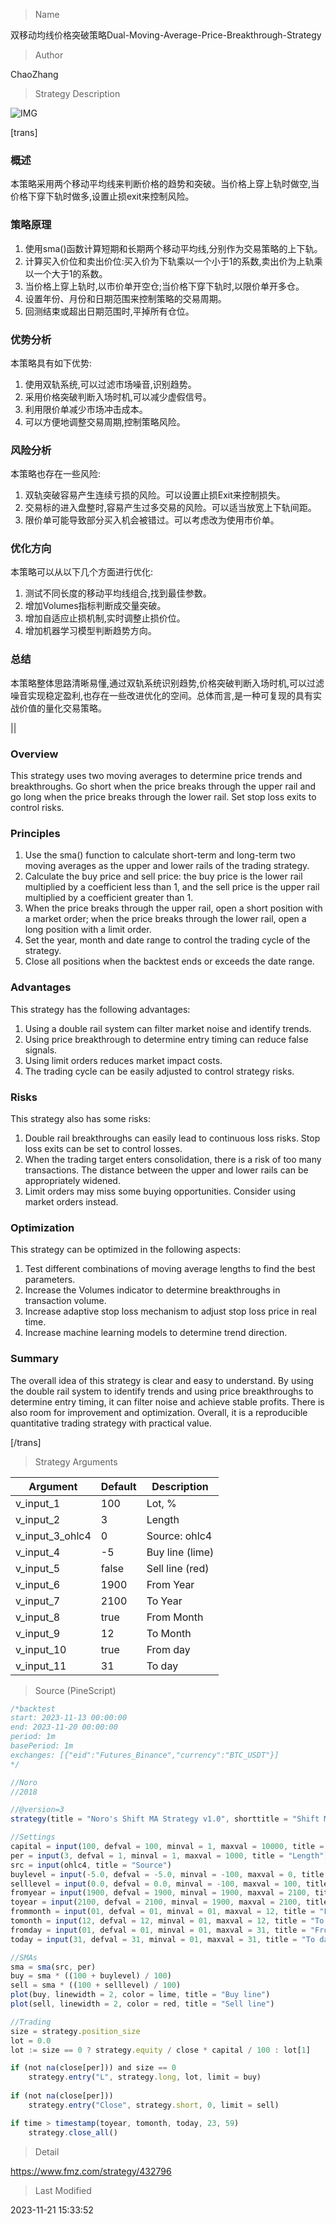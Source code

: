 
> Name

双移动均线价格突破策略Dual-Moving-Average-Price-Breakthrough-Strategy

> Author

ChaoZhang

> Strategy Description

![IMG](https://www.fmz.com/upload/asset/ec072ccc04f27bb1bd.png)

[trans]
### 概述

本策略采用两个移动平均线来判断价格的趋势和突破。当价格上穿上轨时做空,当价格下穿下轨时做多,设置止损exit来控制风险。

### 策略原理

1. 使用sma()函数计算短期和长期两个移动平均线,分别作为交易策略的上下轨。
2. 计算买入价位和卖出价位:买入价为下轨乘以一个小于1的系数,卖出价为上轨乘以一个大于1的系数。
3. 当价格上穿上轨时,以市价单开空仓;当价格下穿下轨时,以限价单开多仓。
4. 设置年份、月份和日期范围来控制策略的交易周期。
5. 回测结束或超出日期范围时,平掉所有仓位。

### 优势分析

本策略具有如下优势:

1. 使用双轨系统,可以过滤市场噪音,识别趋势。
2. 采用价格突破判断入场时机,可以减少虚假信号。 
3. 利用限价单减少市场冲击成本。
4. 可以方便地调整交易周期,控制策略风险。

### 风险分析

本策略也存在一些风险:

1. 双轨突破容易产生连续亏损的风险。可以设置止损Exit来控制损失。
2. 交易标的进入盘整时,容易产生过多交易的风险。可以适当放宽上下轨间距。
3. 限价单可能导致部分买入机会被错过。可以考虑改为使用市价单。

### 优化方向

本策略可以从以下几个方面进行优化:

1. 测试不同长度的移动平均线组合,找到最佳参数。
2. 增加Volumes指标判断成交量突破。
3. 增加自适应止损机制,实时调整止损价位。
4. 增加机器学习模型判断趋势方向。

### 总结

本策略整体思路清晰易懂,通过双轨系统识别趋势,价格突破判断入场时机,可以过滤噪音实现稳定盈利,也存在一些改进优化的空间。总体而言,是一种可复现的具有实战价值的量化交易策略。

||

### Overview

This strategy uses two moving averages to determine price trends and breakthroughs. Go short when the price breaks through the upper rail and go long when the price breaks through the lower rail. Set stop loss exits to control risks.

### Principles  

1. Use the sma() function to calculate short-term and long-term two moving averages as the upper and lower rails of the trading strategy.
2. Calculate the buy price and sell price: the buy price is the lower rail multiplied by a coefficient less than 1, and the sell price is the upper rail multiplied by a coefficient greater than 1.
3. When the price breaks through the upper rail, open a short position with a market order; when the price breaks through the lower rail, open a long position with a limit order.
4. Set the year, month and date range to control the trading cycle of the strategy.
5. Close all positions when the backtest ends or exceeds the date range.

### Advantages

This strategy has the following advantages:

1. Using a double rail system can filter market noise and identify trends. 
2. Using price breakthrough to determine entry timing can reduce false signals.
3. Using limit orders reduces market impact costs. 
4. The trading cycle can be easily adjusted to control strategy risks.

### Risks 

This strategy also has some risks:  

1. Double rail breakthroughs can easily lead to continuous loss risks. Stop loss exits can be set to control losses.
2. When the trading target enters consolidation, there is a risk of too many transactions. The distance between the upper and lower rails can be appropriately widened.
3. Limit orders may miss some buying opportunities. Consider using market orders instead.  

### Optimization

This strategy can be optimized in the following aspects:

1. Test different combinations of moving average lengths to find the best parameters.  
2. Increase the Volumes indicator to determine breakthroughs in transaction volume.
3. Increase adaptive stop loss mechanism to adjust stop loss price in real time.
4. Increase machine learning models to determine trend direction.   

### Summary  

The overall idea of this strategy is clear and easy to understand. By using the double rail system to identify trends and using price breakthroughs to determine entry timing, it can filter noise and achieve stable profits. There is also room for improvement and optimization. Overall, it is a reproducible quantitative trading strategy with practical value.

[/trans]

> Strategy Arguments



|Argument|Default|Description|
|----|----|----|
|v_input_1|100|Lot, %|
|v_input_2|3|Length|
|v_input_3_ohlc4|0|Source: ohlc4|high|low|open|hl2|hlc3|hlcc4|close|
|v_input_4|-5|Buy line (lime)|
|v_input_5|false|Sell line (red)|
|v_input_6|1900|From Year|
|v_input_7|2100|To Year|
|v_input_8|true|From Month|
|v_input_9|12|To Month|
|v_input_10|true|From day|
|v_input_11|31|To day|


> Source (PineScript)

``` javascript
/*backtest
start: 2023-11-13 00:00:00
end: 2023-11-20 00:00:00
period: 1m
basePeriod: 1m
exchanges: [{"eid":"Futures_Binance","currency":"BTC_USDT"}]
*/

//Noro
//2018

//@version=3
strategy(title = "Noro's Shift MA Strategy v1.0", shorttitle = "Shift MA str 1.0", overlay = true, default_qty_type = strategy.percent_of_equity, default_qty_value = 100, pyramiding = 0)

//Settings
capital = input(100, defval = 100, minval = 1, maxval = 10000, title = "Lot, %")
per = input(3, defval = 1, minval = 1, maxval = 1000, title = "Length")
src = input(ohlc4, title = "Source")
buylevel = input(-5.0, defval = -5.0, minval = -100, maxval = 0, title = "Buy line (lime)")
selllevel = input(0.0, defval = 0.0, minval = -100, maxval = 100, title = "Sell line (red)")
fromyear = input(1900, defval = 1900, minval = 1900, maxval = 2100, title = "From Year")
toyear = input(2100, defval = 2100, minval = 1900, maxval = 2100, title = "To Year")
frommonth = input(01, defval = 01, minval = 01, maxval = 12, title = "From Month")
tomonth = input(12, defval = 12, minval = 01, maxval = 12, title = "To Month")
fromday = input(01, defval = 01, minval = 01, maxval = 31, title = "From day")
today = input(31, defval = 31, minval = 01, maxval = 31, title = "To day")

//SMAs
sma = sma(src, per) 
buy = sma * ((100 + buylevel) / 100)
sell = sma * ((100 + selllevel) / 100)
plot(buy, linewidth = 2, color = lime, title = "Buy line")
plot(sell, linewidth = 2, color = red, title = "Sell line")

//Trading
size = strategy.position_size
lot = 0.0
lot := size == 0 ? strategy.equity / close * capital / 100 : lot[1]

if (not na(close[per])) and size == 0
    strategy.entry("L", strategy.long, lot, limit = buy)
    
if (not na(close[per]))    
    strategy.entry("Close", strategy.short, 0, limit = sell)

if time > timestamp(toyear, tomonth, today, 23, 59)
    strategy.close_all()
```

> Detail

https://www.fmz.com/strategy/432796

> Last Modified

2023-11-21 15:33:52
